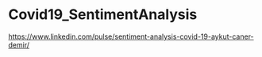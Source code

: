 # Covid19_SentimentAnalysis

https://www.linkedin.com/pulse/sentiment-analysis-covid-19-aykut-caner-demir/


